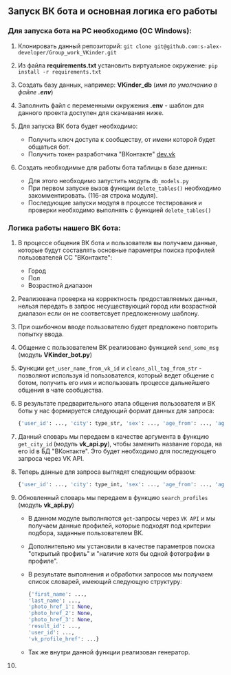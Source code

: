 ## Запуск ВК бота и основная логика его работы

### Для запуска бота на PC необходимо (ОС Windows):

1. Клонировать данный репозиторий: `git clone git@github.com:s-alex-developer/Group_work_VKinder.git`
   
2. Из файла **requirements.txt** установить виртуальное окружение: `pip install -r requirements.txt`

3. Создать базу данных, например: **VKinder_db** (_имя по умолчанию в файле **.env**_)
   
4. Заполнить файл с переменными окружения **.env** - шаблон для данного проекта доступен для скачивания ниже.

6. Для запуска ВК бота будет необходимо:
   - Получить ключ доступа к сообществу, от имени которой будет общаться бот.
   - Получить токен разработчика "ВКонтакте" [dev.vk](https://dev.vk.com/)

7. Создать необходимые для работы бота таблицы в базе данных:
   
   * Для этого необходимо запустить модуль `db_models.py`
   * При первом запуске вызов функции `delete_tables()` необходимо закомментировать. (116-ая строка модуля).
   * Последующие запуски модуля в процессе тестирования и проверки необходимо выполнять с функцией `delete_tables()`

### Логика работы нашего ВК бота:

1. В процессе общения ВК бота и пользователя вы получаем данные, которые будут составлять основные параметры поиска профилей пользователей СС "ВКонтакте":
   - Город
   - Пол
   - Возрастной диапазон

2. Реализована проверка на корректность предоставляемых данных, нельзя передать в запрос несуществующий город или возрастной диапазон если он не соответсвует предложенному шаблону.

3. При ошибочном вводе пользователю будет предложено повторить попытку ввода.

4. Общение с пользователем ВК реализовано функцией `send_some_msg` (модуль **VKinder_bot.py**)

5. Функции `get_user_name_from_vk_id` и `cleans_all_tag_from_str` - позволяют используя id пользователся, который ведет общение с ботом, получить его имя и использовать процессе дальнейшего общения в чате сообщества.

6. В результате предварительного этапа общения пользователя и ВК боты у нас формируется следующий формат данных для запроса:

   ```python
   {'user_id': ..., 'city': type_str, 'sex': ..., 'age_from': ..., 'age_to': ...}
   ```

8. Данный словарь мы передаем в качестве аргумента в функцию `get_city_id` (модуль **vk_api.py**), чтобы заменить название города, на его id в БД "ВКонтакте".
   Это будет необходимо для последующего запроса через VK API.

9. Теперь данные для запроса выглядят следующим образом:
   
    ```python
   {'user_id': ..., 'city': type_int, 'sex': ..., 'age_from': ..., 'age_to': ...}
    ```
    
10. Обновленный словарь мы передаем в функцию `search_profiles` (модуль **vk_api.py**)
    - В данном модуле выполняются `get`-запросы через `VK API` и мы получаем данные профилей, которые подходят под критерии подбора, заданные пользователем ВК.
    - Дополнительно мы установили в качестве параметров поиска "открытый профиль" и "наличие хотя бы одной фотографии в профиле".
    - В результате выполнения и обработки запросов мы получаем список словарей, имеющий следующую структуру:

      ```python
      {'first_name': ...,
      'last_name': ...,
      'photo_href_1': None,
      'photo_href_2': None,
      'photo_href_3': None,
      'result_id': ...,
      'user_id': ...,
      'vk_profile_href': ...}
      ```
    - Так же внутри данной функции реализован генератор.

11. 
   
